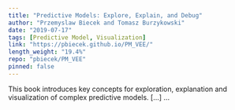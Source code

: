 ```yaml
---
title: "Predictive Models: Explore, Explain, and Debug"
author: "Przemyslaw Biecek and Tomasz Burzykowski"
date: "2019-07-17"
tags: [Predictive Model, Visualization]
link: "https://pbiecek.github.io/PM_VEE/"
length_weight: "19.4%"
repo: "pbiecek/PM_VEE"
pinned: false
---
```


This book introduces key concepts for exploration, explanation and visualization of complex predictive models. [...]  ...
